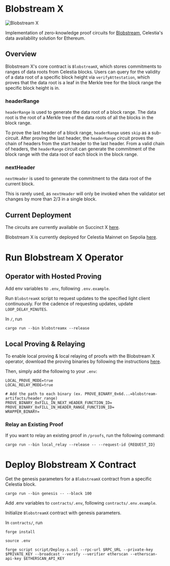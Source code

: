 # Blobstream X

![Blobstream X](https://pbs.twimg.com/media/F85boT-bYAAF1hM?format=jpg&name=4096x4096)

Implementation of zero-knowledge proof circuits for [Blobstream](https://docs.celestia.org/developers/blobstream), Celestia's data availability solution for Ethereum.

## Overview

Blobstream X's core contract is `BlobstreamX`, which stores commitments to ranges of data roots from Celestia blocks. Users can query for the validity of a data root of a specific block height via `verifyAttestation`, which proves that the data root is a leaf in the Merkle tree for the block range the specific block height is in.

### headerRange

`headerRange` is used to generate the data root of a block range. The data root is the root of a Merkle tree of the data roots of all the blocks in the block range.

To prove the last header of a block range, `headerRange` uses `skip` as a sub-circuit. After proving the last header, the `headerRange` circuit proves the chain of headers from the start header to the last header. From a valid chain of headers, the `headerRange` circuit can generate the commitment of the block range with the data root of each block in the block range.

### nextHeader

`nextHeader` is used to generate the commitment to the data root of the current block.

This is rarely used, as `nextHeader` will only be invoked when the validator set changes by more than 2/3 in a single block.

## Current Deployment

The circuits are currently available on Succinct X [here](https://alpha.succinct.xyz/celestia/blobstreamx/releases).

Blobstream X is currently deployed for Celestia Mainnet on Sepolia [here](https://sepolia.etherscan.io/address/0x48B257EC1610d04191cC2c528d0c940AdbE1E439#events).

# Run Blobstream X Operator

## Operator with Hosted Proving

Add env variables to `.env`, following `.env.example`.

Run `BlobstreamX` script to request updates to the specified light client continuously. For the cadence of requesting updates, update `LOOP_DELAY_MINUTES`.

In `/`, run

```
cargo run --bin blobstreamx --release
```

## Local Proving & Relaying

To enable local proving & local relaying of proofs with the Blobstream X operator, download the proving binaries by following the instructions [here](https://hackmd.io/Q6CsiGOjTrCjD7UCAgiDBA#Download-artifacts).

Then, simply add the following to your `.env`:

```
LOCAL_PROVE_MODE=true
LOCAL_RELAY_MODE=true

# Add the path to each binary (ex. PROVE_BINARY_0x6d...=blobstream-artifacts/header_range)
PROVE_BINARY_0xFILL_IN_NEXT_HEADER_FUNCTION_ID=
PROVE_BINARY_0xFILL_IN_HEADER_RANGE_FUNCTION_ID=
WRAPPER_BINARY=
```

### Relay an Existing Proof

If you want to relay an existing proof in `/proofs`, run the following command:

```
cargo run --bin local_relay --release -- --request-id {REQUEST_ID}
```

# Deploy Blobstream X Contract

Get the genesis parameters for a `BlobstreamX` contract from a specific Celestia block.

```
cargo run --bin genesis -- --block 100
```

Add .env variables to `contracts/.env`, following `contracts/.env.example`.

Initialize `BlobstreamX` contract with genesis parameters.

In `contracts/`, run

```
forge install

source .env

forge script script/Deploy.s.sol --rpc-url $RPC_URL --private-key $PRIVATE_KEY --broadcast --verify --verifier etherscan --etherscan-api-key $ETHERSCAN_API_KEY
```

